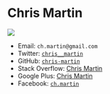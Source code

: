 # Chris Martin

<img src="${photo.jpg}" class="photo">

* Email: `ch.martin@gmail.com`
* Twitter: [`chris__martin`](https://twitter.com/chris__martin)
* GitHub: [`chris-martin`](https://github.com/chris-martin)
* Stack Overflow: [Chris Martin](http://stackoverflow.com/users/402884)
* Google Plus: [Chris Martin](https://plus.google.com/102949496905033075906)
* Facebook: [`ch.martin`](https://www.facebook.com/ch.martin)
